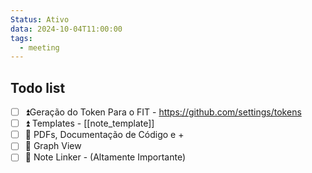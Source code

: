 ```yaml
---
Status: Ativo
data: 2024-10-04T11:00:00
tags:
  - meeting
---
```

## Todo list
- [ ] ⏫Geração do Token Para o FIT - https://github.com/settings/tokens
- [ ] ⏫ Templates - [[note_template]]
- [ ] 🔼 PDFs, Documentação de Código e +
- [ ] 🔼 Graph View
- [ ] 🔽 Note Linker - (Altamente Importante)
